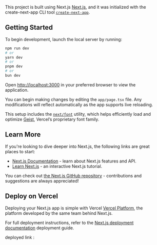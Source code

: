 This project is built using Next.js [Next.js](https://nextjs.org), and it was initialized with the create-next-app CLI tool [`create-next-app`](https://nextjs.org/docs/app/api-reference/cli/create-next-app).

## Getting Started

To begin development, launch the local server by running:

```bash
npm run dev
# or
yarn dev
# or
pnpm dev
# or
bun dev
```

Open [http://localhost:3000](http://localhost:3000) in your preferred browser to view the application.

You can begin making changes by editing the `app/page.tsx` file. Any modifications will reflect automatically as the app supports live reloading.

This setup includes the [`next/font`](https://nextjs.org/docs/app/building-your-application/optimizing/fonts) utility, which helps efficiently load and optimize [Geist](https://vercel.com/font), Vercel’s proprietary font family.

## Learn More

If you're looking to dive deeper into Next.js, the following links are great places to start:

- [Next.js Documentation](https://nextjs.org/docs) - learn about Next.js features and API.
- [Learn Next.js](https://nextjs.org/learn) - an interactive Next.js tutorial.

You can check out [the Next.js GitHub repository](https://github.com/vercel/next.js) - contributions and suggestions are always appreciated!

## Deploy on Vercel

Deploying your Next.js app is simple with Vercel [Vercel Platform](https://vercel.com/new?utm_medium=default-template&filter=next.js&utm_source=create-next-app&utm_campaign=create-next-app-readme), the platform developed by the same team behind Next.js.

For full deployment instructions, refer to the [Next.js deployment documentation](https://nextjs.org/docs/app/building-your-application/deploying) deployment guide.

deployed link : 
